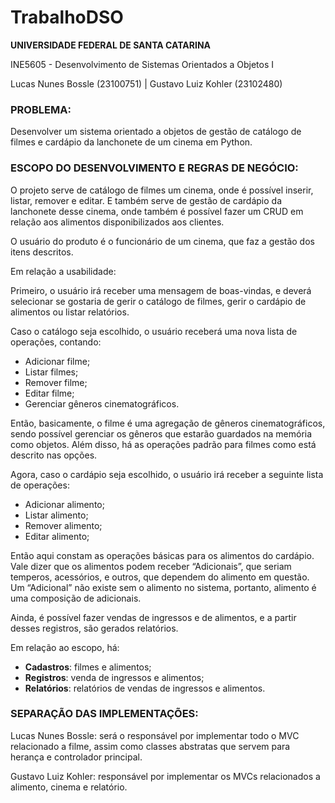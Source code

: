 # TrabalhoDSO
**UNIVERSIDADE FEDERAL DE SANTA CATARINA**

INE5605 - Desenvolvimento de Sistemas Orientados a Objetos I

Lucas Nunes Bossle (23100751) | 
Gustavo Luiz Kohler (23102480)

### PROBLEMA:

Desenvolver um sistema orientado a objetos de gestão de catálogo de filmes e cardápio da lanchonete de um cinema em Python.

### ESCOPO DO DESENVOLVIMENTO E REGRAS DE NEGÓCIO:

O projeto serve de catálogo de filmes um cinema, onde é possível inserir, listar, remover e editar. E também serve de gestão de cardápio da lanchonete desse cinema, onde também é possível fazer um CRUD em relação aos alimentos disponibilizados aos clientes.

O usuário do produto é o funcionário de um cinema, que faz a gestão dos itens descritos.

Em relação a usabilidade:

Primeiro, o usuário irá receber uma mensagem de boas-vindas, e deverá selecionar se gostaria de gerir o catálogo de filmes, gerir o cardápio de alimentos ou listar relatórios.

Caso o catálogo seja escolhido, o usuário receberá uma nova lista de operações, contando:
- Adicionar filme;
- Listar filmes;
- Remover filme;
- Editar filme;
- Gerenciar gêneros cinematográficos.

Então, basicamente, o filme é uma agregação de gêneros cinematográficos, sendo possível gerenciar os gêneros que estarão guardados na memória como objetos. Além disso, há as operações padrão para filmes como está descrito nas opções.

Agora, caso o cardápio seja escolhido, o usuário irá receber a seguinte lista de operações:
- Adicionar alimento;
- Listar alimento;
- Remover alimento;
- Editar alimento;

Então aqui constam as operações básicas para os alimentos do cardápio. Vale dizer que os alimentos podem receber “Adicionais”, que seriam temperos, acessórios, e outros, que dependem do alimento em questão. Um “Adicional” não existe sem o alimento no sistema, portanto, alimento é uma composição de adicionais.

Ainda, é possível fazer vendas de ingressos e de alimentos, e a partir desses registros, são gerados relatórios.

Em relação ao escopo, há:
- **Cadastros**: filmes e alimentos;
- **Registros**: venda de ingressos e alimentos;
- **Relatórios**: relatórios de vendas de ingressos e alimentos.

### SEPARAÇÃO DAS  IMPLEMENTAÇÕES:

Lucas Nunes Bossle: será o responsável por implementar todo o MVC relacionado a filme, assim como classes abstratas que servem para herança e controlador principal.

Gustavo Luiz Kohler: responsável por implementar os MVCs relacionados a alimento, cinema e relatório.

